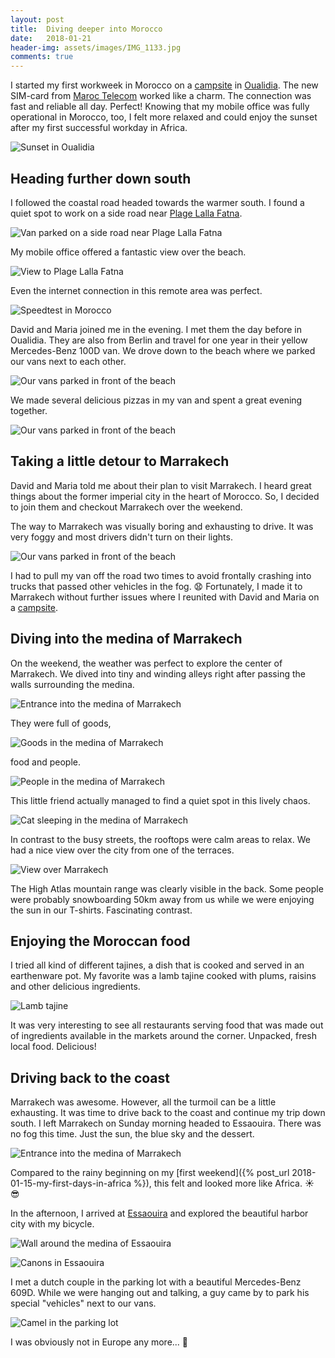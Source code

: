 ```yaml
---
layout: post
title:  Diving deeper into Morocco
date:   2018-01-21
header-img: assets/images/IMG_1133.jpg
comments: true
---
```


I started my first workweek in Morocco on a [campsite](https://www.google.com/maps/place/Laguna+Park/) in [Oualidia](https://www.google.com/maps/place/Oualidia,+Morocco/). The new SIM-card from [Maroc Telecom](https://www.iam.ma) worked like a charm. The connection was fast and reliable all day. Perfect! Knowing that my mobile office was fully operational in Morocco, too, I felt more relaxed and could enjoy the sunset after my first successful workday in Africa.

![Sunset in Oualidia](/assets/images/IMG_1071.jpg)

## Heading further down south

I followed the coastal road headed towards the warmer south. I found a quiet spot to work on a side road near [Plage Lalla Fatna](https://www.google.com/maps/place/Plage+Lalla+Fatna/).

![Van parked on a side road near Plage Lalla Fatna](/assets/images/IMG_1082.jpg)

My mobile office offered a fantastic view over the beach.

![View to Plage Lalla Fatna](/assets/images/IMG_1084.jpg)

Even the internet connection in this remote area was perfect.

![Speedtest in Morocco](/assets/images/Speedtest_by_Ookla_-_The_Global_Broadband_Speed_Test.jpg)

David and Maria joined me in the evening. I met them the day before in Oualidia. They are also from Berlin and travel for one year in their yellow Mercedes-Benz 100D van. We drove down to the beach where we parked our vans next to each other.

![Our vans parked in front of the beach](/assets/images/IMG_1085.jpg)

We made several delicious pizzas in my van and spent a great evening together.

![Our vans parked in front of the beach](/assets/images/IMG_1090.jpg)

## Taking a little detour to Marrakech

David and Maria told me about their plan to visit Marrakech. I heard great things about the former imperial city in the heart of Morocco. So, I decided to join them and checkout Marrakech over the weekend.

The way to Marrakech was visually boring and exhausting to drive. It was very foggy and most drivers didn't turn on their lights.

![Our vans parked in front of the beach](/assets/images/IMG_1095.jpg)

I had to pull my van off the road two times to avoid frontally crashing into trucks that passed other vehicles in the fog. :anguished: Fortunately, I made it to Marrakech without further issues where I reunited with David and Maria on a [campsite](https://www.google.com/maps/place/31°42'26.4"N+7°59'20.1"W/).

## Diving into the medina of Marrakech

On the weekend, the weather was perfect to explore the center of Marrakech. We dived into tiny and winding alleys right after passing the walls surrounding the medina.

![Entrance into the medina of Marrakech](/assets/images/IMG_1106.jpg)

They were full of goods,

![Goods in the medina of Marrakech](/assets/images/IMG_1114.jpg)

food and people.

![People in the medina of Marrakech](/assets/images/IMG_1111.jpg)

This little friend actually managed to find a quiet spot in this lively chaos.

![Cat sleeping in the medina of Marrakech](/assets/images/IMG_1107.jpg)

In contrast to the busy streets, the rooftops were calm areas to relax. We had a nice view over the city from one of the terraces.

![View over Marrakech](/assets/images/IMG_1109.jpg)

The High Atlas mountain range was clearly visible in the back. Some people were probably snowboarding 50km away from us while we were enjoying the sun in our T-shirts. Fascinating contrast.

## Enjoying the Moroccan food

I tried all kind of different tajines, a dish that is cooked and served in an earthenware pot. My favorite was a lamb tajine cooked with plums, raisins and other delicious ingredients.

![Lamb tajine](/assets/images/IMG_1100.jpg)

It was very interesting to see all restaurants serving food that was made out of ingredients available in the markets around the corner. Unpacked, fresh local food. Delicious!

## Driving back to the coast

Marrakech was awesome. However, all the turmoil can be a little exhausting. It was time to drive back to the coast and continue my trip down south. I left Marrakech on Sunday morning headed to Essaouira. There was no fog this time. Just the sun, the blue sky and the dessert.

![Entrance into the medina of Marrakech](/assets/images/IMG_1126.jpg)

Compared to the rainy beginning on my [first weekend]({% post_url 2018-01-15-my-first-days-in-africa %}), this felt and looked more like Africa. :sunny: :sunglasses:

In the afternoon, I arrived at [Essaouira](https://www.google.com/maps/place/Essaouira,+Morocco/) and explored the beautiful harbor city with my bicycle.

![Wall around the medina of Essaouira](/assets/images/IMG_1130.jpg)

![Canons in Essaouira](/assets/images/IMG_1128.jpg)

I met a dutch couple in the parking lot with a beautiful Mercedes-Benz 609D. While we were hanging out and talking, a guy came by to park his special "vehicles" next to our vans.

![Camel in the parking lot](/assets/images/IMG_1133.jpg)

I was obviously not in Europe any more... :camel:
